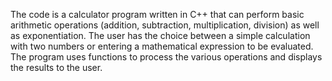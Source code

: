 The code is a calculator program written in C++ that can perform basic arithmetic operations (addition, subtraction, multiplication, division) as well as exponentiation.
The user has the choice between a simple calculation with two numbers or entering a mathematical expression to be evaluated.
The program uses functions to process the various operations and displays the results to the user.
